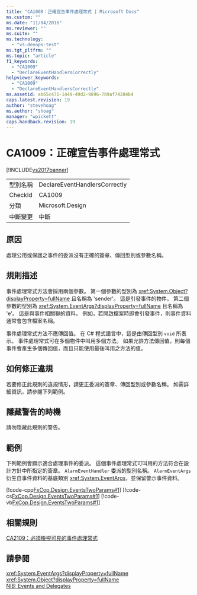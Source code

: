 ```yaml
---
title: "CA1009：正確宣告事件處理常式 | Microsoft Docs"
ms.custom: ""
ms.date: "11/04/2016"
ms.reviewer: ""
ms.suite: ""
ms.technology: 
  - "vs-devops-test"
ms.tgt_pltfrm: ""
ms.topic: "article"
f1_keywords: 
  - "CA1009"
  - "DeclareEventHandlersCorrectly"
helpviewer_keywords: 
  - "CA1009"
  - "DeclareEventHandlersCorrectly"
ms.assetid: ab65c471-1449-49d2-9896-7b9af74284b4
caps.latest.revision: 19
author: "stevehoag"
ms.author: "shoag"
manager: "wpickett"
caps.handback.revision: 19
---
```

# CA1009：正確宣告事件處理常式
[!INCLUDE[vs2017banner](../code-quality/includes/vs2017banner.md)]

|||  
|-|-|  
|型別名稱|DeclareEventHandlersCorrectly|  
|CheckId|CA1009|  
|分類|Microsoft.Design|  
|中斷變更|中斷|  
  
## 原因  
 處理公用或保護之事件的委派沒有正確的簽章、傳回型別或參數名稱。  
  
## 規則描述  
 事件處理常式方法會採用兩個參數。  第一個參數的型別為 <xref:System.Object?displayProperty=fullName> 且名稱為 'sender'。  這是引發事件的物件。  第二個參數的型別為 <xref:System.EventArgs?displayProperty=fullName> 且名稱為 'e'。  這是與事件相關聯的資料。  例如，若開啟檔案時即會引發事件，則事件資料通常會包含檔案名稱。  
  
 事件處理常式方法不應傳回值。  在 C\# 程式語言中，這是由傳回型別 `void` 所表示。  事件處理常式可在多個物件中叫用多個方法。  如果允許方法傳回值，則每個事件會產生多個傳回值，而且只能使用最後叫用之方法的值。  
  
## 如何修正違規  
 若要修正此規則的違規情形，請更正委派的簽章、傳回型別或參數名稱。  如需詳細資訊，請參閱下列範例。  
  
## 隱藏警告的時機  
 請勿隱藏此規則的警告。  
  
## 範例  
 下列範例會顯示適合處理事件的委派。  這個事件處理常式可叫用的方法符合在設計方針中所指定的簽章。  `AlarmEventHandler` 委派的型別名稱。  `AlarmEventArgs` 衍生自事件資料的基底類別 <xref:System.EventArgs>，並保留警示事件資料。  
  
 [!code-cpp[FxCop.Design.EventsTwoParams#1](../code-quality/codesnippet/CPP/ca1009-declare-event-handlers-correctly_1.cpp)]
 [!code-cs[FxCop.Design.EventsTwoParams#1](../code-quality/codesnippet/CSharp/ca1009-declare-event-handlers-correctly_1.cs)]
 [!code-vb[FxCop.Design.EventsTwoParams#1](../code-quality/codesnippet/VisualBasic/ca1009-declare-event-handlers-correctly_1.vb)]  
  
## 相關規則  
 [CA2109：必須檢視可見的事件處理常式](../code-quality/ca2109-review-visible-event-handlers.md)  
  
## 請參閱  
 <xref:System.EventArgs?displayProperty=fullName>   
 <xref:System.Object?displayProperty=fullName>   
 [NIB: Events and Delegates](http://msdn.microsoft.com/zh-tw/d98fd58b-fa4f-4598-8378-addf4355a115)
